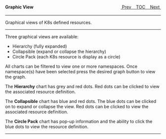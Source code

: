 <topicKey graphicview/>
<topicBack id="topicNext" link="storage"/>
<topicNext id="topicBack" link="schematics"/>

<a style="float: right;" href="javascript:docNextTopic()">&nbsp;&nbsp;Next&nbsp;<i class="fas fa-lg fa-arrow-right"></i></a>
<a style="float: right;" href="javascript:docNextTopic('toc')">&nbsp;&nbsp;TOC&nbsp;&nbsp;</a>
<a style="float: right;" href="javascript:docPrevTopic()"><i class="fas fa-lg fa-arrow-left"></i>&nbsp;Prev&nbsp;&nbsp;</a>

#### Graphic View

---

Graphical views of K8s defined resources.

<!-- <div style="margin-left: 150px;">
    <iframe width="700" height="390" src="https://www.youtube.com/embed/1_KdZJfKJVw">
    </iframe>
</div> -->

---

Three graphical views are available:

- Hierarchy (fully expanded)
- Collapsible (expand or collapse the hierarchy)
- Circle Pack (each K8s resource is display as a circle) 

All charts can be filtered to view one or more namespaces. Once namespace(s) have been selected press the desired graph button to view the graph.

The __Hierarchy__ chart has grey and red dots.  Red dots can be clicked to view the associated resource definition.

The __Collapsible__ chart has blue and red dots.  The blue dots can be clicked on to expand or collapse the view. Red dots can be clicked to view the associated resource definition.

The __Circle Pack__ chart has pop-up information and the ability to click the blue dots to view the resource definition.

---
